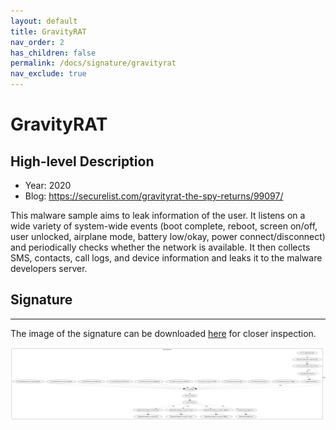 ```yaml
---
layout: default
title: GravityRAT
nav_order: 2
has_children: false
permalink: /docs/signature/gravityrat
nav_exclude: true
---
```


# GravityRAT

## High-level Description

* Year: 2020
* Blog: https://securelist.com/gravityrat-the-spy-returns/99097/

This malware sample aims to leak information of the user. It listens on a wide variety of system-wide events (boot complete, reboot, screen on/off, user unlocked, airplane mode, battery low/okay, power connect/disconnect) and periodically checks whether the network is available. It then collects SMS, contacts, call logs, and device information and leaks it to the malware developers server.

## Signature
---

The image of the signature can be downloaded [here](../../img/signatures/GravityRAT.png) for closer inspection.

![](../../img/signatures/GravityRAT.png)
